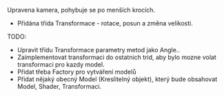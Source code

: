 Upravena kamera, pohybuje se po menších krocích.
- Přidána třída Transformace - rotace, posun a změna velikosti.


TODO: 
- Upravit třídu Transformace parametry metod jako Angle..
- Zaimplementovat transformaci do ostatnich trid, aby bylo mozne volat transformaci pro kazdy model.
- Přidat třeba Factory pro vytváření modelů
- Přidat nějaký obecný Model (Kreslitelný objekt), který bude obsahovat Model, Shader, Transformaci.
